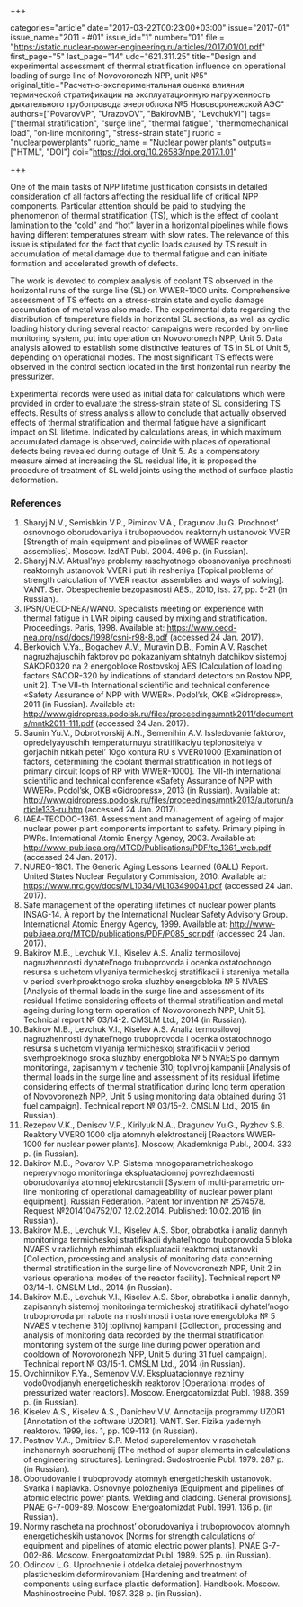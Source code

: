 +++

categories="article"
date="2017-03-22T00:23:00+03:00"
issue="2017-01"
issue_name="2011 - #01"
issue_id="1"
number="01"
file = "https://static.nuclear-power-engineering.ru/articles/2017/01/01.pdf"
first_page="5"
last_page="14"
udc="621.311.25"
title="Design and experimental assessment of thermal stratification influence on operational loading of surge line of Novovoronezh NPP, unit №5"
original_title="Расчетно-экспериментальная оценка влияния термической стратификации на эксплуатационную нагруженность дыхательного трубопровода энергоблока №5 Нововоронежской АЭС"
authors=["PovarovVP", "UrazovOV", "BakirovMB", "LevchukVI"]
tags=["thermal stratification", "surge line", "thermal fatigue", "thermomechanical load", "on-line monitoring", "stress-strain state"]
rubric = "nuclearpowerplants"
rubric_name = "Nuclear power plants"
outputs=["HTML", "DOI"]
doi="https://doi.org/10.26583/npe.2017.1.01"

+++

One of the main tasks of NPP lifetime justification consists in detailed consideration of all factors affecting the residual life of critical NPP components. Particular attention should be paid to studying the phenomenon of thermal stratification (TS), which is the effect of coolant lamination to the “cold” and “hot” layer in a horizontal pipelines while flows having different temperatures stream with slow rates. The relevance of this issue is stipulated for the fact that cyclic loads caused by TS result in accumulation of metal damage due to thermal fatigue and can initiate formation and accelerated growth of defects.

The work is devoted to complex analysis of coolant TS observed in the horizontal runs of the surge line (SL) on WWER-1000 units. Comprehensive assessment of TS effects on a stress-strain state and cyclic damage accumulation of metal was also made. The experimental data regarding the distribution of temperature fields in horizontal SL sections, as well as cyclic loading history during several reactor campaigns were recorded by on-line monitoring system, put into operation on Novovoronezh NPP, Unit 5. Data analysis allowed to establish some distinctive features of TS in SL of Unit 5, depending on operational modes. The most significant TS effects were observed in the control section located in the first horizontal run nearby the pressurizer.

Experimental records were used as initial data for calculations which were provided in order to evaluate the stress-strain state of SL considering TS effects. Results of stress analysis allow to conclude that actually observed effects of thermal stratification and thermal fatigue have a significant impact on SL lifetime. Indicated by calculations areas, in which maximum accumulated damage is observed, coincide with places of operational defects being revealed during outage of Unit 5. As a compensatory measure aimed at increasing the SL residual life, it is proposed the procedure of treatment of SL weld joints using the method of surface plastic deformation.

### References

1. Sharyj N.V., Semishkin V.P., Piminov V.A., Dragunov Ju.G. Prochnost’ osnovnogo oborudovaniya i truboprovodov reaktornyh ustanovok VVER [Strength of main equipment and pipelines of WWER reactor assemblies]. Moscow. IzdAT Publ. 2004. 496 p. (in Russian).
2. Sharyj N.V. Aktual’nye problemy raschyotnogo obosnovaniya prochnosti reaktornyh ustanovok VVER i puti ih resheniya [Topical problems of strength calculation of VVER reactor assemblies and ways of solving]. VANT. Ser. Obespechenie bezopasnosti AES., 2010, iss. 27, pp. 5-21 (in Russian).
3. IPSN/OECD-NEA/WANO. Specialists meeting on experience with thermal fatigue in LWR piping caused by mixing and stratification. Proceedings. Paris, 1998. Available at: https://www.oecd-nea.org/nsd/docs/1998/csni-r98-8.pdf (accessed 24 Jan. 2017).
4. Berkovich V.Ya., Bogachev A.V., Muravin D.B., Fomin A.V. Raschet nagruzhajuschih faktorov po pokazaniyam shtatnyh datchikov sistemoj SAKOR0320 na 2 energobloke Rostovskoj AES [Calculation of loading factors SACOR-320 by indications of standard detectors on Rostov NPP, unit 2]. The VII-th International scientific and technical conference «Safety Assurance of NPP with WWER». Podol’sk, OKB «Gidropress», 2011 (in Russian). Available at: http://www.gidropress.podolsk.ru/files/proceedings/mntk2011/documents/mntk2011-111.pdf (accessed 24 Jan. 2017).
5. Saunin Yu.V., Dobrotvorskij A.N., Semenihin A.V. Issledovanie faktorov, opredelyayuschih temperaturnuyu stratifikaciyu teplonositelya v gorjachih nitkah petel’ 10go kontura RU s VVER01000 [Examination of factors, determining the coolant thermal stratification in hot legs of primary circuit loops of RP with WWER-1000]. The VII-th international scientific and technical conference «Safety Assurance of NPP with WWER». Podol’sk, OKB «Gidropress», 2013 (in Russian). Available at: http://www.gidropress.podolsk.ru/files/proceedings/mntk2013/autorun/article133-ru.htm (accessed 24 Jan. 2017).
6. IAEA-TECDOC-1361. Assessment and management of ageing of major nuclear power plant components important to safety. Primary piping in PWRs. International Atomic Energy Agency, 2003. Available at: http://www-pub.iaea.org/MTCD/Publications/PDF/te_1361_web.pdf (accessed 24 Jan. 2017).
7. NUREG-1801. The Generic Aging Lessons Learned (GALL) Report. United States Nuclear Regulatory Commission, 2010. Available at: https://www.nrc.gov/docs/ML1034/ML103490041.pdf (accessed 24 Jan. 2017).
8. Safe management of the operating lifetimes of nuclear power plants INSAG-14. A report by the International Nuclear Safety Advisory Group. International Atomic Energy Agency, 1999. Available at: http://www-pub.iaea.org/MTCD/publications/PDF/P085_scr.pdf (accessed 24 Jan. 2017).
9. Bakirov M.B., Levchuk V.I., Kiselev A.S. Analiz termosilovoj nagruzhennosti dyhatel’nogo truboprovoda i ocenka ostatochnogo resursa s uchetom vliyaniya termicheskoj stratifikacii i stareniya metalla v period sverhproektnogo sroka sluzhby energobloka № 5 NVAES [Analysis of thermal loads in the surge line and assessment of its residual lifetime considering effects of thermal stratification and metal ageing during long term operation of Novovoronezh NPP, Unit 5]. Technical report № 03/14-2. CMSLM Ltd., 2014 (in Russian).
10. Bakirov M.B., Levchuk V.I., Kiselev A.S. Analiz termosilovoj nagruzhennosti dyhatel’nogo truboprovoda i ocenka ostatochnogo resursa s uchetom vliyanija termicheskoj stratifikacii v period sverhproektnogo sroka sluzhby energobloka № 5 NVAES po dannym monitoringa, zapisannym v techenie 310j toplivnoj kampanii [Analysis of thermal loads in the surge line and assessment of its residual lifetime considering effects of thermal stratification during long term operation of Novovoronezh NPP, Unit 5 using monitoring data obtained during 31 fuel campaign]. Technical report № 03/15-2. CMSLM Ltd., 2015 (in Russian).
11. Rezepov V.K., Denisov V.P., Kirilyuk N.A., Dragunov Yu.G., Ryzhov S.B. Reaktory VVER0 1000 dlja atomnyh elektrostancij [Reactors WWER-1000 for nuclear power plants]. Moscow, Akademkniga Publ., 2004. 333 p. (in Russian).
12. Bakirov M.B., Povarov V.P. Sistema mnogoparametricheskogo nepreryvnogo monitoringa ekspluatacionnoj povrezhdaemosti oborudovaniya atomnoj elektrostancii [System of multi-parametric on-line monitoring of operational damageability of nuclear power plant equipment]. Russian Federation. Patent for invention № 2574578. Request №2014104752/07 12.02.2014. Published: 10.02.2016 (in Russian).
13. Bakirov M.B., Levchuk V.I., Kiselev A.S. Sbor, obrabotka i analiz dannyh monitoringa termicheskoj stratifikacii dyhatel’nogo truboprovoda 5 bloka NVAES v razlichnyh rezhimah ekspluatacii reaktornoj ustanovki [Collection, processing and analysis of monitoring data concerning thermal stratification in the surge line of Novovoronezh NPP, Unit 2 in various operational modes of the reactor facility]. Technical report № 03/14-1. CMSLM Ltd., 2014 (in Russian).
14. Bakirov M.B., Levchuk V.I., Kiselev A.S. Sbor, obrabotka i analiz dannyh, zapisannyh sistemoj monitoringa termicheskoj stratifikacii dyhatel’nogo truboprovoda pri rabote na moshhnosti i ostanove energobloka № 5 NVAES v techenie 310j toplivnoj kampanii [Collection, processing and analysis of monitoring data recorded by the thermal stratification monitoring system of the surge line during power operation and cooldown of Novovoronezh NPP, Unit 5 during 31 fuel campaign]. Technical report № 03/15-1. CMSLM Ltd., 2014 (in Russian).
15. Ovchinnikov F.Ya., Semenov V.V. Ekspluatacionnye rezhimy vodo0vodjanyh energeticheskih reaktorov [Operational modes of pressurized water reactors]. Moscow. Energoatomizdat Publ. 1988. 359 p. (in Russian).
16. Kiselev A.S., Kiselev A.S., Danichev V.V. Annotacija programmy UZOR1 [Annotation of the software UZOR1]. VANT. Ser. Fizika yadernyh reaktorov. 1999, iss. 1, pp. 109-113 (in Russian).
17. Postnov V.A., Dmitriev S.P. Metod superelementov v raschetah inzhenernyh sooruzhenij [The method of super elements in calculations of engineering structures]. Leningrad. Sudostroenie Publ. 1979. 287 p. (in Russian).
18. Oborudovanie i truboprovody atomnyh energeticheskih ustanovok. Svarka i naplavka. Osnovnye polozheniya [Equipment and pipelines of atomic electric power plants. Welding and cladding. General provisions]. PNAE G-7-009-89. Moscow. Energoatomizdat Publ. 1991. 136 p. (in Russian).
19. Normy rascheta na prochnost’ oborudovaniya i truboprovodov atomnyh energeticheskih ustanovok [Norms for strength calculations of equipment and pipelines of atomic electric power plants]. PNAE G-7-002-86. Moscow. Energoatomizdat Publ. 1989. 525 p. (in Russian).
20. Odincov L.G. Uprochnenie i otdelka detalej poverhnostnym plasticheskim deformirovaniem [Hardening and treatment of components using surface plastic deformation]. Handbook. Moscow. Mashinostroeine Publ. 1987. 328 p. (in Russian).